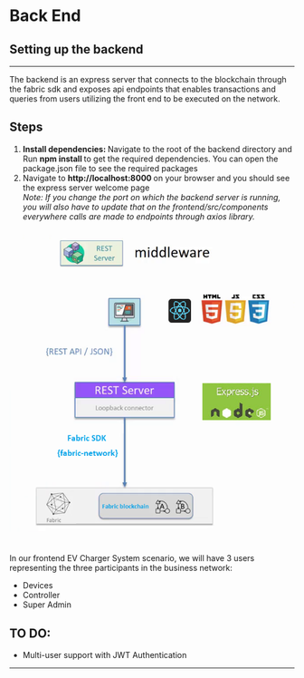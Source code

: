 # Back End
<h2> Setting up the backend </h2>
<hr>
The backend is an express server that connects to the blockchain through the fabric sdk and exposes api endpoints 
that enables transactions and queries from users utilizing the front end to be executed on the network.

<h2> Steps </h2>
<ol>
    <li> <strong> Install dependencies: </strong>  Navigate to the root of the backend directory and
Run <strong> npm install  </strong>to get the required dependencies. You can open the package.json file to see the 
required packages 
    </li>
    <li> Navigate to <strong> http://localhost:8000 </strong>  on your browser and you should see the express server welcome page <br>
    <em> Note: If you change the port on which the backend server is running,
    you will also have to update that on the frontend/src/components everywhere calls are made to endpoints through axios library.</em>
    </li>
</ol>

![alt text](./public/images/backend.png?raw=true) <br>

<p>In our frontend EV Charger System scenario, 
we will have 3 users representing the three participants in the business network:</p>
<ul>
    <li> Devices</li>
    <li> Controller </li>
    <li> Super Admin </li>
</ul>

<h2> TO DO:</h2>
<ul>
    <li> Multi-user support with JWT Authentication </li>
</ul>
<hr>
